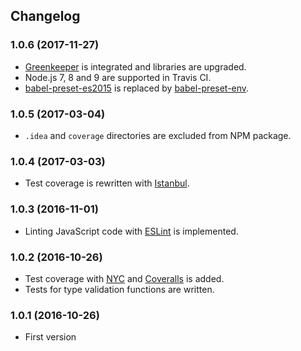 ## Changelog

### 1.0.6 (2017-11-27)

- [Greenkeeper](https://greenkeeper.io) is integrated and libraries are upgraded.
- Node.js 7, 8 and 9 are supported in Travis CI.
- [babel-preset-es2015](https://www.npmjs.com/package/babel-preset-es2015) is replaced by
[babel-preset-env](https://github.com/babel/babel-preset-env).

### 1.0.5 (2017-03-04)

- `.idea` and `coverage` directories are excluded from NPM package.

### 1.0.4 (2017-03-03)

- Test coverage is rewritten with [Istanbul](https://istanbul.js.org/).

### 1.0.3 (2016-11-01)

- Linting JavaScript code with [ESLint](http://eslint.org/) is implemented.

### 1.0.2 (2016-10-26)

- Test coverage with [NYC](https://github.com/istanbuljs/nyc) and [Coveralls](https://coveralls.io/) is added.
- Tests for type validation functions are written.

### 1.0.1 (2016-10-26)

- First version